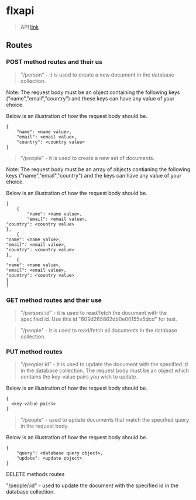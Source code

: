 # flxapi
> API
[link](https://flxapi.herokuapp.com)


## Routes


### POST method routes and their us
>"/person" - it is used to create a new document in the database collection.
<p>Note: The request body must be an object containing the following keys ("name","email","country") and these keys can have any value of your choice.
<p>Below is an illustration of how the request body should be.

```
{
    "name": <name value>,
    "email": <email value>,
    "country": <country value>
}
```

>"/people" - it is used to create a new set of documents.
<p>Note: The request body must be an array of objects contianing the following keys ("name","email","country") and the keys can have any value of your choice.
<p>Below is an illustration of how the request body should be.

```
[
    {
        "name": <name value>,
        "email": <email value>,                                                                              "country": <country value>                                                                       }, 
    {                                                                                                        "name": <name value>,                                                                                "email": <email value>,                                                                              "country": <country value>                                                                       },
    {                                                                                                        "name": <name value>,                                                                                "email": <email value>,                                                                              "country": <country value>                                                                       }
]
```


### GET method routes and their use
>"/person/:id" - it is used to read/fetch the document with the specified id. Use this id "609d265862db0e00155e5dcd" for test.

>"/people" - it is used to read/fetch all documents in the database collection.

### PUT method routes

>"/people/:id" - it is used to update the document with the specified id in the database collection. The request body must be an object which contains the key-value pairs you wish to update.
<p>Below is an illustration of how the request body should be.

```
{
  <key-value pairs> 
}
```

>"/people" - used to update documents that match the specified query in the request body. 

<p>Below is an illustration of how the request body should be.</p>

```     
{   
    "query": <database query object>,
    "update": <update object>
}
```



DELETE methods routes

"/people/:id" - used to update the document with the specified id in the database collection.

